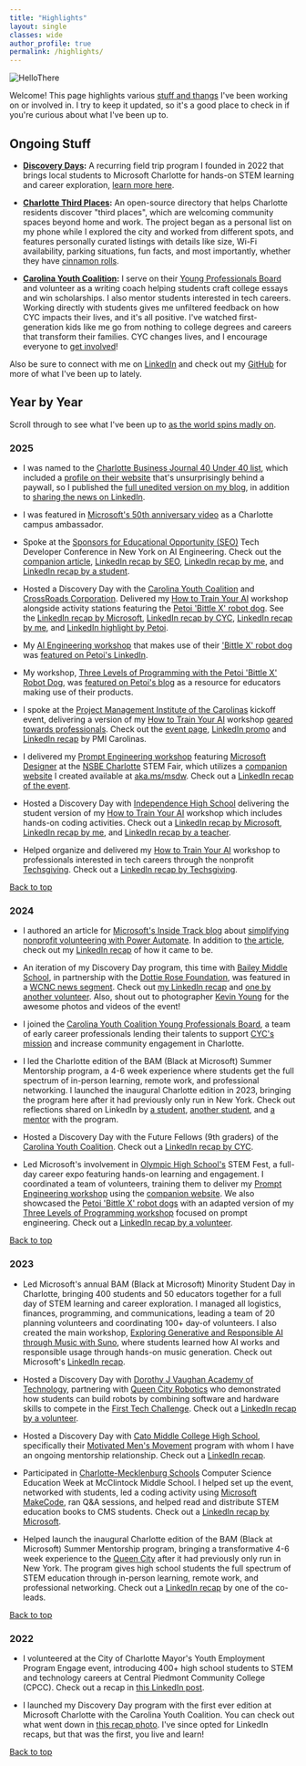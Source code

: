 ```yaml
---
title: "Highlights"
layout: single
classes: wide
author_profile: true
permalink: /highlights/
---
```


<script src="/assets/js/dynamic-link-targeting.js"></script>

<a id="top"></a>

![HelloThere](/assets/images/hello-there-old-obi-wan.gif)

Welcome! This page highlights various [stuff and thangs](https://www.google.com/search?q=stuff+and+thangs+rick+grimes+the+walking+dead) I've been working on or involved in. I try to keep it updated, so it's a good place to check in if you're curious about what I've been up to.

## Ongoing Stuff

- **[Discovery Days](https://www.linkedin.com/posts/activity-7264735736778690560-71lh):** A recurring field trip program I founded in 2022 that brings local students to Microsoft Charlotte for hands-on STEM learning and career exploration, [learn more here](https://aka.ms/discovery-day/flyer).

- **[Charlotte Third Places](https://charlottethirdplaces.com/):** An open-source directory that helps Charlotte residents discover "third places", which are welcoming community spaces beyond home and work. The project began as a personal list on my phone while I explored the city and worked from different spots, and features personally curated listings with details like size, Wi-Fi availability, parking situations, fun facts, and most importantly, whether they have [cinnamon rolls](https://segunakinyemi.com/tags/#dough-diaries).

- **[Carolina Youth Coalition](https://www.carolinayouth.org/):** I serve on their [Young Professionals Board](https://www.carolinayouth.org/yp) and volunteer as a writing coach helping students craft college essays and win scholarships. I also mentor students interested in tech careers. Working directly with students gives me unfiltered feedback on how CYC impacts their lives, and it's all positive. I've watched first-generation kids like me go from nothing to college degrees and careers that transform their families. CYC changes lives, and I encourage everyone to [get involved](https://www.carolinayouth.org/join-us)!

Also be sure to connect with me on [LinkedIn](https://www.linkedin.com/in/segunakinyemi/) and check out my [GitHub](https://github.com/segunak) for more of what I've been up to lately.

## Year by Year

Scroll through to see what I've been up to [as the world spins madly on](https://www.youtube.com/watch?v=L4sa2HoXpsE).

### 2025

- I was named to the [Charlotte Business Journal 40 Under 40 list](https://www.bizjournals.com/charlotte/news/2025/05/16/40-under-40-awards-winners.html), which included a [profile on their website](https://www.bizjournals.com/charlotte/c/40-under-40-2025-winners/34447/segun-akinyemi.html) that's unsurprisingly behind a paywall, so I published the [full unedited version on my blog](https://segunakinyemi.com/blog/cbj-40-under-40/), in addition to [sharing the news on LinkedIn](https://www.linkedin.com/posts/activity-7329225086492696576-JqGR).

- I was featured in [Microsoft's 50th anniversary video](https://www.linkedin.com/posts/activity-7313201915666857984-kOWt) as a Charlotte campus ambassador.

- Spoke at the [Sponsors for Educational Opportunity (SEO)](https://www.seo-usa.org/) Tech Developer Conference in New York on AI Engineering. Check out the [companion article](https://segunakinyemi.com/blog/seo-techdevcon-2025/), [LinkedIn recap by SEO](https://www.linkedin.com/posts/seousa_techdevcon-seocommunity-techdevcon2026-activity-7361426367948775426-4OVS), [LinkedIn recap by me](https://www.linkedin.com/posts/activity-7361830265339428864-AR8s), and [LinkedIn recap by a student](https://www.linkedin.com/posts/annie251_segun-akinyemi-a-senior-microsoft-employee-ugcPost-7361062458414833664-NbR_).

- Hosted a Discovery Day with the [Carolina Youth Coalition](https://www.carolinayouth.org/about-us) and [CrossRoads Corporation](https://www.crc-gh.org/). Delivered my [How to Train Your AI](https://segunakinyemi.com/blog/stem-workshop-how-to-train-your-ai/) workshop alongside activity stations featuring the [Petoi 'Bittle X' robot dog](https://www.petoi.com/products/petoi-robot-dog-bittle-x-voice-controlled). See the [LinkedIn recap by Microsoft](https://www.linkedin.com/posts/microsoft_50-students-2-nonprofits-1-hands-on-ai-activity-7361018635915579392-xO6j), [LinkedIn recap by CYC](https://www.linkedin.com/posts/carolina-youth-coalition_everydreamneedsateam-ugcPost-7360688772675432450-arpT), [LinkedIn recap by me](https://www.linkedin.com/posts/activity-7361036939099025409-0mG5), and [LinkedIn highlight by Petoi](https://www.linkedin.com/posts/petoi_50-students-2-nonprofits-1-hands-on-ai-ugcPost-7361490922796171264-bQ1i).

- My [AI Engineering workshop](https://segunakinyemi.com/blog/ai-engineering-petoi-bittle/) that makes use of their ['Bittle X' robot dog](https://www.petoi.com/products/petoi-robot-dog-bittle-x-voice-controlled/) was [featured on Petoi's LinkedIn](https://www.linkedin.com/posts/petoi_petoi-bittle-roboticseducation-ugcPost-7358251690703114241-H7oO).

- My workshop, [Three Levels of Programming with the Petoi 'Bittle X' Robot Dog](https://segunakinyemi.com/blog/stem-workshop-three-levels-of-programming-petoi-bittle/), was [featured on Petoi's blog](https://www.petoi.com/blogs/blog/bittle-python-robotics-curriculum) as a resource for educators making use of their products.

- I spoke at the [Project Management Institute of the Carolinas](https://pmicarolina.org/) kickoff event, delivering a version of my [How to Train Your AI](https://segunakinyemi.com/blog/stem-workshop-how-to-train-your-ai/) workshop [geared towards professionals](https://1drv.ms/p/c/750d396c5cadcebd/IQShwvRnbTzxSLUzum-NV0vQAartnDl4cQJ42eL2ccVtiwk?em=2&wdAr=1.7777777777777777). Check out the [event page](https://pmicarolina.org/calendar?eventId=40366), [LinkedIn promo](https://www.linkedin.com/posts/pmicarolina_goalgetters-trainyourai-2025kickoff-activity-7284629450732765185-GBoU) and [LinkedIn recap](https://www.linkedin.com/posts/pmicarolina_last-night-we-had-an-amazing-kick-off-event-ugcPost-7285305265048989696-ej4O) by PMI Carolinas.

- I delivered my [Prompt Engineering workshop](https://segunakinyemi.com/blog/stem-workshop-precision-meets-creativity-with-microsoft-designer/) featuring [Microsoft Designer](https://designer.microsoft.com/) at the [NSBE Charlotte](https://www.nsbecharlotte.org/) STEM Fair, which utilizes a [companion website](https://stem.segunakinyemi.com/workshops/Precision-Meets-Creativity-with-Microsoft-Designer/) I created available at [aka.ms/msdw](https://aka.ms/msdw). Check out a [LinkedIn recap of the event](https://www.linkedin.com/posts/sblackmon_microsoftcharlotte-stemeducation-communityimpact-ugcPost-7312451070532747265-FzZE).

- Hosted a Discovery Day with [Independence High School](https://independencehs.cmsk12.org/) delivering the student version of my [How to Train Your AI](https://segunakinyemi.com/blog/stem-workshop-how-to-train-your-ai/) workshop which includes hands-on coding activities. Check out a [LinkedIn recap by Microsoft](https://www.linkedin.com/posts/microsoft_what-happens-when-40-high-school-students-activity-7297978253225381888-GP3S), [LinkedIn recap by me](https://www.linkedin.com/posts/activity-7298003609416355840-JkVI), and [LinkedIn recap by a teacher](https://www.linkedin.com/posts/charise-thomas-mba-nbct-46b12239_for-cte-month-we-took-a-group-of-36-students-activity-7295499080149979137-NMat).

- Helped organize and delivered my [How to Train Your AI](https://segunakinyemi.com/blog/stem-workshop-how-to-train-your-ai/) workshop to professionals interested in tech careers through the nonprofit [Techsgiving](https://www.techsgiving.co/). Check out a [LinkedIn recap by Techsgiving](https://www.linkedin.com/posts/techsgiving_techsgiving-demystifyingai-microsoft-activity-7328910035625873410-K390).

[Back to top](#top)

### 2024

- I authored an article for [Microsoft's Inside Track blog](https://www.microsoft.com/en-us/insidetrack) about [simplifying nonprofit volunteering with Power Automate](https://www.microsoft.com/insidetrack/blog/simplifying-nonprofit-volunteering-at-microsoft-with-power-automate/?ocid=InsideTrack_Promotion_10669). In addition to [the article](https://www.microsoft.com/insidetrack/blog/simplifying-nonprofit-volunteering-at-microsoft-with-power-automate/?ocid=InsideTrack_Promotion_10669), check out my [LinkedIn recap](https://www.linkedin.com/posts/activity-7237562012485005312-lWTu) of how it came to be.

- An iteration of my Discovery Day program, this time with [Bailey Middle School](https://baileyms.cmsk12.org/), in partnership with the [Dottie Rose Foundation](https://dottierosefoundation.org/), was featured in a [WCNC news segment](https://www.wcnc.com/video/news/local/microsoft-hosts-students-for-discovery-day/275-15fcdc4a-f87d-46bf-ae28-d0e4c6050c3d). Check out [my LinkedIn recap](https://www.linkedin.com/posts/activity-7264735736778690560-71lh) and [one by another volunteer](https://www.linkedin.com/posts/chemeredavis_microsoft-hosts-students-for-discovery-day-activity-7264273628580474880-ppxA). Also, shout out to photographer [Kevin Young](https://www.the5and2project.com/about) for the awesome photos and videos of the event!

- I joined the [Carolina Youth Coalition Young Professionals Board](https://www.carolinayouth.org/yp), a team of early career professionals lending their talents to support [CYC's mission](https://www.carolinayouth.org/about-us) and increase community engagement in Charlotte.

- I led the Charlotte edition of the BAM (Black at Microsoft) Summer Mentorship program, a 4-6 week experience where students get the full spectrum of in-person learning, remote work, and professional networking. I launched the inaugural Charlotte edition in 2023, bringing the program here after it had previously only run in New York. Check out reflections shared on LinkedIn by [a student](https://www.linkedin.com/posts/sirak-beyn-481038294_im-incredibly-grateful-to-have-been-a-part-ugcPost-7227425114311585793-OZJL), [another student](https://www.linkedin.com/posts/caleb-ligon-5141b9295_i-am-deeply-grateful-for-the-transformative-activity-7229580815230271491-kIDa), and [a mentor](https://www.linkedin.com/posts/rasuwl_personalbranding-linkedinworkshop-microsoftcharlottecampus-ugcPost-7235100190410518528-_zik) with the program.

- Hosted a Discovery Day with the Future Fellows (9th graders) of the [Carolina Youth Coalition](https://www.carolinayouth.org/about-us). Check out a [LinkedIn recap by CYC](https://www.linkedin.com/posts/carolina-youth-coalition_cycfuturefellows-classof2028-everydreamneedsateam-ugcPost-7225121983288487939-Nmdl).

- Led Microsoft's involvement in [Olympic High School's](https://olympichs.cmsk12.org/) STEM Fest, a full-day career expo featuring hands-on learning and engagement. I coordinated a team of volunteers, training them to deliver my [Prompt Engineering workshop](https://segunakinyemi.com/blog/stem-workshop-precision-meets-creativity-with-microsoft-designer/) using the [companion website](https://stem.segunakinyemi.com/workshops/Precision-Meets-Creativity-with-Microsoft-Designer/). We also showcased the [Petoi 'Bittle X' robot dogs](https://www.petoi.com/products/petoi-robot-dog-bittle-x-voice-controlled) with an adapted version of my [Three Levels of Programming workshop](https://segunakinyemi.com/blog/stem-workshop-three-levels-of-programming-petoi-bittle/) focused on prompt engineering. Check out a [LinkedIn recap by a volunteer](https://www.linkedin.com/posts/jeremy-mckellar_stemfest2024-ai-generativeai-activity-7264699741790253056-Xe2W).

[Back to top](#top)

### 2023

- Led Microsoft's annual BAM (Black at Microsoft) Minority Student Day in Charlotte, bringing 400 students and 50 educators together for a full day of STEM learning and career exploration. I managed all logistics, finances, programming, and communications, leading a team of 20 planning volunteers and coordinating 100+ day-of volunteers. I also created the main workshop, [Exploring Generative and Responsible AI through Music with Suno](https://segunakinyemi.com/blog/stem-workshop-copilot-suno-generative-ai-music/), where students learned how AI works and responsible usage through hands-on music generation. Check out Microsoft's [LinkedIn recap](https://www.linkedin.com/posts/microsoft_600-students-from-28-schools-across-north-ugcPost-7196494793907048449-6Oad).

- Hosted a Discovery Day with [Dorothy J Vaughan Academy of Technology](https://dorothyjvaughanes.cmsk12.org/), partnering with [Queen City Robotics](https://www.queencityrobotics.org/) who demonstrated how students can build robots by combining software and hardware skills to compete in the [First Tech Challenge](https://www.firstinspires.org/robotics/ftc). Check out a [LinkedIn recap by a volunteer](https://www.linkedin.com/posts/sblackmon_diversity-stem-cms-activity-7194454129694363649-d8Kg).

- Hosted a Discovery Day with [Cato Middle College High School](https://catohs.cmsk12.org/), specifically their [Motivated Men's Movement](https://www.linkedin.com/company/motivated-men-s-movement/posts/) program with whom I have an ongoing mentorship relationship. Check out a [LinkedIn recap](https://www.linkedin.com/posts/motivated-men-s-movement_last-friday-triple-m-had-the-opportunity-ugcPost-7124781510934556672-r9VP).

- Participated in [Charlotte-Mecklenburg Schools](https://www.cmsk12.org/) Computer Science Education Week at McClintock Middle School. I helped set up the event, networked with students, led a coding activity using [Microsoft MakeCode](https://www.microsoft.com/en-us/makecode), ran Q&A sessions, and helped read and distribute STEM education books to CMS students. Check out a [LinkedIn recap by Microsoft](https://www.linkedin.com/posts/microsoft_csedweek2023-activity-7141079925549182976-wcLx).

- Helped launch the inaugural Charlotte edition of the BAM (Black at Microsoft) Summer Mentorship program, bringing a transformative 4-6 week experience to the [Queen City](https://www.charlottesgotalot.com/articles/history/get-to-know-charlotte-the-queen-city) after it had previously only run in New York. The program gives high school students the full spectrum of STEM education through in-person learning, remote work, and professional networking. Check out a [LinkedIn recap](https://www.linkedin.com/posts/chemeredavis_microsoft-bam-microsoftlife-activity-7084956604365770752-zjWK/) by one of the co-leads.

[Back to top](#top)

### 2022

- I volunteered at the City of Charlotte Mayor's Youth Employment Program Engage event, introducing 400+ high school students to STEM and technology careers at Central Piedmont Community College (CPCC). Check out a recap in [this LinkedIn post](https://www.linkedin.com/posts/sblackmon_microsoftcrew-microsoftlife-tech-activity-7009264717294706688-yvJm).

- I launched my Discovery Day program with the first ever edition at Microsoft Charlotte with the Carolina Youth Coalition. You can check out what went down in [this recap photo](/assets/images/FirstEveryDiscoveryDay-Sep2022-CYC.jpg). I've since opted for LinkedIn recaps, but that was the first, you live and learn!

[Back to top](#top)
